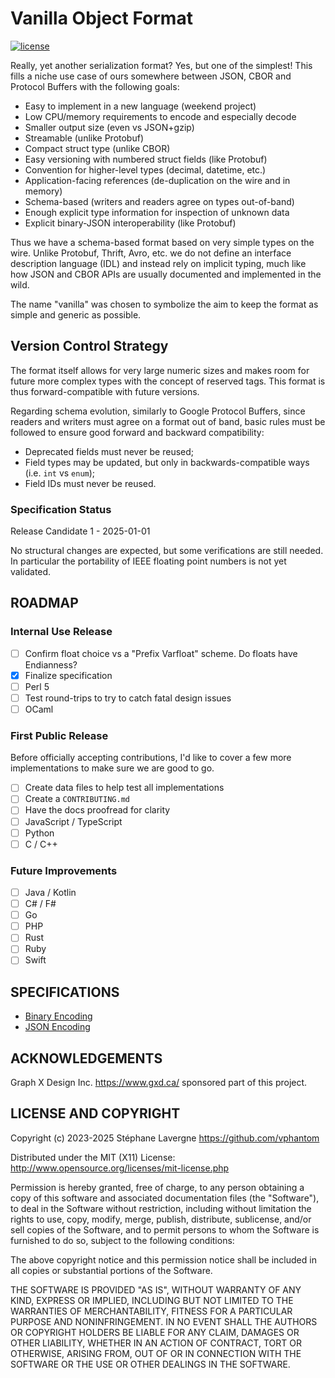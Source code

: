 # Vanilla Object Format

[![license](https://img.shields.io/github/license/vphantom/vof.svg?style=plastic)]()

<!-- [![GitHub release](https://img.shields.io/github/release/vphantom/vof.svg?style=plastic)]() -->

Really, yet another serialization format?  Yes, but one of the simplest!  This fills a niche use case of ours somewhere between JSON, CBOR and Protocol Buffers with the following goals:

* Easy to implement in a new language (weekend project)
* Low CPU/memory requirements to encode and especially decode
* Smaller output size (even vs JSON+gzip)
* Streamable (unlike Protobuf)
* Compact struct type (unlike CBOR)
* Easy versioning with numbered struct fields (like Protobuf)
* Convention for higher-level types (decimal, datetime, etc.)
* Application-facing references (de-duplication on the wire and in memory)
* Schema-based (writers and readers agree on types out-of-band)
* Enough explicit type information for inspection of unknown data
* Explicit binary-JSON interoperability (like Protobuf)

Thus we have a schema-based format based on very simple types on the wire.  Unlike Protobuf, Thrift, Avro, etc. we do not define an interface description language (IDL) and instead rely on implicit typing, much like how JSON and CBOR APIs are usually documented and implemented in the wild.

The name "vanilla" was chosen to symbolize the aim to keep the format as simple and generic as possible.

## Version Control Strategy

The format itself allows for very large numeric sizes and makes room for future more complex types with the concept of reserved tags.  This format is thus forward-compatible with future versions.

Regarding schema evolution, similarly to Google Protocol Buffers, since readers and writers must agree on a format out of band, basic rules must be followed to ensure good forward and backward compatibility:

* Deprecated fields must never be reused;
* Field types may be updated, but only in backwards-compatible ways (i.e. `int` vs `enum`);
* Field IDs must never be reused.

### Specification Status

Release Candidate 1 - 2025-01-01

No structural changes are expected, but some verifications are still needed.  In particular the portability of IEEE floating point numbers is not yet validated.

## ROADMAP

### Internal Use Release

- [ ] Confirm float choice vs a "Prefix Varfloat" scheme. Do floats have Endianness?
- [x] Finalize specification
- [ ] Perl 5
- [ ] Test round-trips to try to catch fatal design issues
- [ ] OCaml

### First Public Release

Before officially accepting contributions, I'd like to cover a few more implementations to make sure we are good to go.

- [ ] Create data files to help test all implementations
- [ ] Create a `CONTRIBUTING.md`
- [ ] Have the docs proofread for clarity
- [ ] JavaScript / TypeScript
- [ ] Python
- [ ] C / C++

### Future Improvements

- [ ] Java / Kotlin
- [ ] C# / F#
- [ ] Go
- [ ] PHP
- [ ] Rust
- [ ] Ruby
- [ ] Swift

## SPECIFICATIONS

* [Binary Encoding](binary.md)
* [JSON Encoding](json.md)

## ACKNOWLEDGEMENTS

Graph X Design Inc. https://www.gxd.ca/ sponsored part of this project.

## LICENSE AND COPYRIGHT

Copyright (c) 2023-2025 Stéphane Lavergne <https://github.com/vphantom>

Distributed under the MIT (X11) License:
http://www.opensource.org/licenses/mit-license.php

Permission is hereby granted, free of charge, to any person obtaining a copy of this software and associated documentation files (the "Software"), to deal in the Software without restriction, including without limitation the rights to use, copy, modify, merge, publish, distribute, sublicense, and/or sell copies of the Software, and to permit persons to whom the Software is furnished to do so, subject to the following conditions:

The above copyright notice and this permission notice shall be included in all copies or substantial portions of the Software.

THE SOFTWARE IS PROVIDED "AS IS", WITHOUT WARRANTY OF ANY KIND, EXPRESS OR IMPLIED, INCLUDING BUT NOT LIMITED TO THE WARRANTIES OF MERCHANTABILITY, FITNESS FOR A PARTICULAR PURPOSE AND NONINFRINGEMENT. IN NO EVENT SHALL THE AUTHORS OR COPYRIGHT HOLDERS BE LIABLE FOR ANY CLAIM, DAMAGES OR OTHER LIABILITY, WHETHER IN AN ACTION OF CONTRACT, TORT OR OTHERWISE, ARISING FROM, OUT OF OR IN CONNECTION WITH THE SOFTWARE OR THE USE OR OTHER DEALINGS IN THE SOFTWARE.
